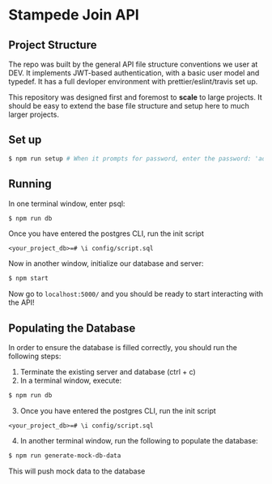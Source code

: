 # Stampede Join API

## Project Structure
The repo was built by the general API file structure conventions we user at DEV.  It implements JWT-based authentication, with a basic user model and typedef.  It has a full devloper environment with prettier/eslint/travis set up.

This repository was designed first and foremost to **scale** to large projects.  It should be easy to extend the base file structure and setup here to much larger projects.

## Set up
```bash
$ npm run setup # When it prompts for password, enter the password: 'adminpw' (no quotations)
```
## Running
In one terminal window, enter psql:
```bash
$ npm run db
```
Once you have entered the postgres CLI, run the init script 
```
<your_project_db>=# \i config/script.sql
````
Now in another window, initialize our database and server:
```bash
$ npm start
```
Now go to `localhost:5000/` and you should be ready to start interacting with the API!

## Populating the Database
In order to ensure the database is filled correctly, you should run the following steps:

1. Terminate the existing server and database (ctrl + c)
2. In a terminal window, execute:
```bash
$ npm run db
```
3. Once you have entered the postgres CLI, run the init script
```
<your_project_db>=# \i config/script.sql
```
4. In another terminal window, run the following to populate the database:
```bash
$ npm run generate-mock-db-data
```
This will push mock data to the database
